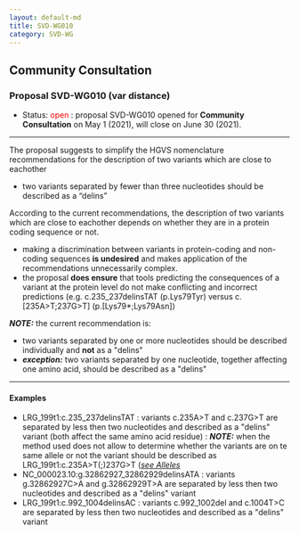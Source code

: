 ```yaml
---
layout: default-md
title: SVD-WG010
category: SVD-WG
---
```


## Community Consultation

### Proposal SVD-WG010 (var distance)

*	Status: <font color="red">open</font>
	:	proposal SVD-WG010 opened for **Community Consultation** on May 1 (2021), will close on June 30 (2021). 

* * *

The proposal suggests to simplify the HGVS nomenclature recommendations for the description of two variants which are close to eachother

*	two variants separated by fewer than three nucleotides should be described as a “delins”


According to the current recommendations, the description of two variants which are close to eachother depends on whether they are in a protein coding sequence or not.

*	making a discrimination between variants in protein-coding and non-coding sequences **is undesired** and makes application of the recommendations unnecessarily complex.
*	the proposal **does ensure** that tools predicting the consequences of a variant at the protein level do not make conflicting and incorrect predictions (e.g. c.235_237delinsTAT (p.Lys79Tyr) versus c.[235A>T;237G>T] (p.[Lys79*;Lys79Asn])

_**NOTE:**_ the current recommendation is:
*	two variants separated by one or more nucleotides should be described individually and **not** as a "delins"
*	_**exception:**_ two variants separated by one nucleotide, together affecting one amino acid, should be described as a "delins"

* * *

#### Examples

*	LRG\_199t1:c.235\_237delinsTAT 
	:	variants c.235A>T and c.237G>T are separated by less then two nucleotides and described as a "delins" variant (both affect the same amino acid residue)
	:	_**NOTE:**_	when the method used does not allow to determine whether the variants are on te same allele or not the variant should be described as LRG\_199t1:c.235A>T(;)237G>T ([_see Alleles_](/recommendations/DNA/variant/alleles/)
*	NC\_000023.10:g.32862927\_32862929delinsATA 
	:	variants g.32862927C>A and g.32862929T>A are separated by less then two nucleotides and described as a "delins" variant
*	LRG\_199t1:c.992\_1004delinsAC 
	:	variants c.992_1002del and c.1004T>C are separated by less then two nucleotides and described as a "delins" variant
